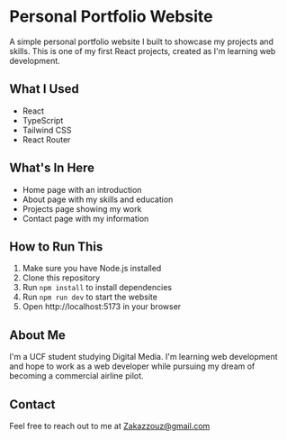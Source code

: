 # Personal Portfolio Website

A simple personal portfolio website I built to showcase my projects and skills. This is one of my first React projects, created as I'm learning web development.

## What I Used

- React
- TypeScript
- Tailwind CSS
- React Router

## What's In Here

- Home page with an introduction
- About page with my skills and education
- Projects page showing my work
- Contact page with my information

## How to Run This

1. Make sure you have Node.js installed
2. Clone this repository
3. Run `npm install` to install dependencies
4. Run `npm run dev` to start the website
5. Open http://localhost:5173 in your browser

## About Me

I'm a UCF student studying Digital Media. I'm learning web development and hope to work as a web developer while pursuing my dream of becoming a commercial airline pilot.

## Contact

Feel free to reach out to me at Zakazzouz@gmail.com
